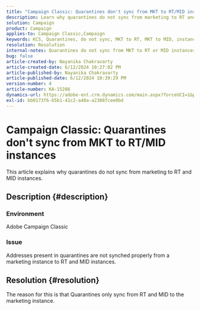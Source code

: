 ```yaml
---
title: "Campaign Classic: Quarantines don't sync from MKT to RT/MID instances"
description: Learn why quarantines do not sync from marketing to RT and MID instances.
solution: Campaign
product: Campaign
applies-to: Campaign Classic,Campaign
keywords: KCS, Quarantines, do not sync, MKT to RT, MKT to MID, instances
resolution: Resolution
internal-notes: Quarantines do not sync from MKT to RT or MID instances
bug: false
article-created-by: Nayanika Chakravarty
article-created-date: 6/12/2024 10:27:02 PM
article-published-by: Nayanika Chakravarty
article-published-date: 6/12/2024 10:39:29 PM
version-number: 4
article-number: KA-15286
dynamics-url: https://adobe-ent.crm.dynamics.com/main.aspx?forceUCI=1&pagetype=entityrecord&etn=knowledgearticle&id=9e210ade-0a29-ef11-840a-000d3a3764e0
exl-id: bb0173f6-65b1-41c2-a40a-a2308fcee0bd
---
```

# Campaign Classic: Quarantines don't sync from MKT to RT/MID instances


This article explains why quarantines do not sync from marketing to RT and MID instances.

## Description {#description}


### <b>Environment</b>

Adobe Campaign Classic

### <b>Issue</b>

Addresses present in quarantines are not synched properly from a marketing instance to RT and MID instances.


## Resolution {#resolution}


The reason for this is that Quarantines only sync from RT and MID to the marketing instance.
